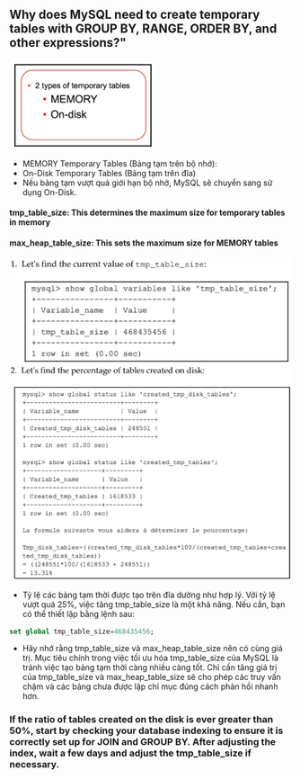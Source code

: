 ## Why does MySQL need to create temporary tables with GROUP BY, RANGE, ORDER BY, and other expressions?"
![alt text](1.png)
- MEMORY Temporary Tables (Bảng tạm trên bộ nhớ):
- On-Disk Temporary Tables (Bảng tạm trên đĩa)
- Nếu bảng tạm vượt quá giới hạn bộ nhớ, MySQL sẽ chuyển sang sử dụng On-Disk.

#### tmp_table_size: This determines the maximum size for temporary tables in memory
#### max_heap_table_size: This sets the maximum size for MEMORY tables
![alt text](2.png)
![alt text](3.png)
- Tỷ lệ các bảng tạm thời được tạo trên đĩa dường như hợp lý. Với tỷ lệ vượt quá 25%, việc tăng tmp_table_size là một khả năng. Nếu cần, bạn có thể thiết lập bằng lệnh sau:

```sql
set global tmp_table_size=468435456;
```
- Hãy nhớ rằng tmp_table_size và max_heap_table_size nên có cùng giá trị. Mục tiêu chính trong việc tối ưu hóa tmp_table_size của MySQL là tránh việc tạo bảng tạm thời càng nhiều càng tốt. Chỉ cần tăng giá trị của tmp_table_size và max_heap_table_size sẽ cho phép các truy vấn chậm và các bảng chưa được lập chỉ mục đúng cách phản hồi nhanh hơn.

### If the ratio of tables created on the disk is ever greater than 50%, start by checking your database indexing to ensure it is correctly set up for JOIN and GROUP BY. After adjusting the index, wait a few days and adjust the tmp_table_size if necessary.